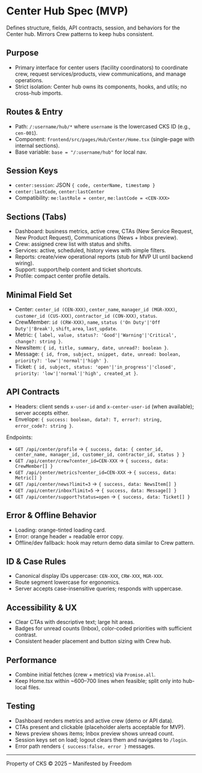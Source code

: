 # Center Hub Spec (MVP)

Defines structure, fields, API contracts, session, and behaviors for the Center hub. Mirrors Crew patterns to keep hubs consistent.

## Purpose

- Primary interface for center users (facility coordinators) to coordinate crew, request services/products, view communications, and manage operations.
- Strict isolation: Center hub owns its components, hooks, and utils; no cross-hub imports.

## Routes & Entry

- Path: `/:username/hub/*` where `username` is the lowercased CKS ID (e.g., `cen-001`).
- Component: `frontend/src/pages/Hub/Center/Home.tsx` (single-page with internal sections).
- Base variable: `base = "/:username/hub"` for local nav.

## Session Keys

- `center:session`: JSON `{ code, centerName, timestamp }`
- `center:lastCode`, `center:lastCenter`
- Compatibility: `me:lastRole = center`, `me:lastCode = <CEN-XXX>`

## Sections (Tabs)

- Dashboard: business metrics, active crew, CTAs (New Service Request, New Product Request), Communications (News + Inbox preview).
- Crew: assigned crew list with status and shifts.
- Services: active, scheduled, history views with simple filters.
- Reports: create/view operational reports (stub for MVP UI until backend wiring).
- Support: support/help content and ticket shortcuts.
- Profile: compact center profile details.

## Minimal Field Set

- Center: `center_id (CEN-XXX)`, `center_name`, `manager_id (MGR-XXX)`, `customer_id (CUS-XXX)`, `contractor_id (CON-XXX)`, `status`.
- CrewMember: `id (CRW-XXX)`, `name`, `status ('On Duty'|'Off Duty'|'Break')`, `shift`, `area`, `last_update`.
- Metric: `{ label, value, status?: 'Good'|'Warning'|'Critical', change?: string }`.
- NewsItem: `{ id, title, summary, date, unread?: boolean }`.
- Message: `{ id, from, subject, snippet, date, unread: boolean, priority?: 'low'|'normal'|'high' }`.
- Ticket: `{ id, subject, status: 'open'|'in_progress'|'closed', priority: 'low'|'normal'|'high', created_at }`.

## API Contracts

- Headers: client sends `x-user-id` and `x-center-user-id` (when available); server accepts either.
- Envelope: `{ success: boolean, data?: T, error?: string, error_code?: string }`.

Endpoints:
- `GET /api/center/profile` → `{ success, data: { center_id, center_name, manager_id, customer_id, contractor_id, status } }`
- `GET /api/center/crew?center_id=CEN-XXX` → `{ success, data: CrewMember[] }`
- `GET /api/center/metrics?center_id=CEN-XXX` → `{ success, data: Metric[] }`
- `GET /api/center/news?limit=3` → `{ success, data: NewsItem[] }`
- `GET /api/center/inbox?limit=5` → `{ success, data: Message[] }`
- `GET /api/center/support?status=open` → `{ success, data: Ticket[] }`

## Error & Offline Behavior

- Loading: orange-tinted loading card.
- Error: orange header + readable error copy.
- Offline/dev fallback: hook may return demo data similar to Crew pattern.

## ID & Case Rules

- Canonical display IDs uppercase: `CEN-XXX`, `CRW-XXX`, `MGR-XXX`.
- Route segment lowercase for ergonomics.
- Server accepts case-insensitive queries; responds with uppercase.

## Accessibility & UX

- Clear CTAs with descriptive text; large hit areas.
- Badges for unread counts (Inbox), color-coded priorities with sufficient contrast.
- Consistent header placement and button sizing with Crew hub.

## Performance

- Combine initial fetches (crew + metrics) via `Promise.all`.
- Keep Home.tsx within ~600–700 lines when feasible; split only into hub-local files.

## Testing

- Dashboard renders metrics and active crew (demo or API data).
- CTAs present and clickable (placeholder alerts acceptable for MVP).
- News preview shows items; Inbox preview shows unread count.
- Session keys set on load; logout clears them and navigates to `/login`.
- Error path renders `{ success:false, error }` messages.

---

Property of CKS © 2025 – Manifested by Freedom

